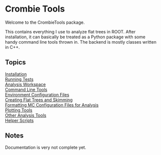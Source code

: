 # Crombie Tools

Welcome to the CrombieTools package.

This contains everything I use to analyze flat trees in ROOT.
After installation, it can basically be treated as a Python package
with some handy command line tools thrown in.
The backend is mostly classes written in C++.

## Topics

[Installation](INSTALL.md) <br>
[Running Tests](test/README.md) <br>
[Analysis Workspace](docs/WORKSPACE.md) <br>
[Command Line Tools](bin/README.md) <br>
[Environment Configuration Files](docs/ENVCONFIG.md) <br>
[Creating Flat Trees and Skimming](docs/SLIMMING.md) <br>
[Formatting MC Configuration Files for Analysis](docs/FORMATMC.md) <br>
[Plotting Tools](PlotTools/README.md) <br>
[Other Analysis Tools](AnalysisTools/README.md) <br>
[Helper Scripts](scripts/README.md) <br>

## Notes

Documentation is very not complete yet.
